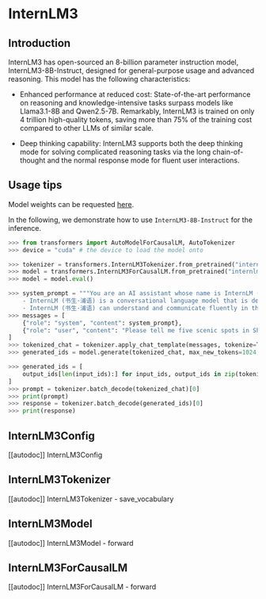 <!--Copyright 2024 The InternLM Team and The HuggingFace Team. All rights reserved.

Licensed under the Apache License, Version 2.0 (the "License"); you may not use this file except in compliance with
the License. You may obtain a copy of the License at

http://www.apache.org/licenses/LICENSE-2.0

Unless required by applicable law or agreed to in writing, software distributed under the License is distributed on
an "AS IS" BASIS, WITHOUT WARRANTIES OR CONDITIONS OF ANY KIND, either express or implied. See the License for the
specific language governing permissions and limitations under the License.

⚠️ Note that this file is in Markdown but contain specific syntax for our doc-builder (similar to MDX) that may not be
rendered properly in your Markdown viewer.

-->

# InternLM3

## Introduction

InternLM3 has open-sourced an 8-billion parameter instruction model, InternLM3-8B-Instruct, designed for general-purpose usage and advanced reasoning. This model has the following characteristics:

- Enhanced performance at reduced cost: State-of-the-art performance on reasoning and knowledge-intensive tasks surpass models like Llama3.1-8B and Qwen2.5-7B. Remarkably, InternLM3 is trained on only 4 trillion high-quality tokens, saving more than 75% of the training cost compared to other LLMs of similar scale.

- Deep thinking capability: InternLM3 supports both the deep thinking mode for solving complicated reasoning tasks via the long chain-of-thought and the normal response mode for fluent user interactions.

## Usage tips

Model weights can be requested [here](https://huggingface.co/internlm/internlm3-8b-instruct).

In the following, we demonstrate how to use `InternLM3-8B-Instruct` for the inference.

```python
>>> from transformers import AutoModelForCausalLM, AutoTokenizer
>>> device = "cuda" # the device to load the model onto

>>> tokenizer = transformers.InternLM3Tokenizer.from_pretrained("internlm/internlm3-8b-instruct")
>>> model = transformers.InternLM3ForCausalLM.from_pretrained("internlm/internlm3-8b-instruct", device_map="auto")
>>> model = model.eval()

>>> system_prompt = """You are an AI assistant whose name is InternLM (书生·浦语).
    - InternLM (书生·浦语) is a conversational language model that is developed by Shanghai AI Laboratory (上海人工智能实验室). It is designed to be helpful, honest, and harmless.
    - InternLM (书生·浦语) can understand and communicate fluently in the language chosen by the user such as English and 中文."""
>>> messages = [
    {"role": "system", "content": system_prompt},
    {"role": "user", "content": "Please tell me five scenic spots in Shanghai"},
]
>>> tokenized_chat = tokenizer.apply_chat_template(messages, tokenize=True, add_generation_prompt=True, return_tensors="pt")
>>> generated_ids = model.generate(tokenized_chat, max_new_tokens=1024, temperature=1, repetition_penalty=1.005, top_k=40, top_p=0.8)

>>> generated_ids = [
    output_ids[len(input_ids):] for input_ids, output_ids in zip(tokenized_chat, generated_ids)
]
>>> prompt = tokenizer.batch_decode(tokenized_chat)[0]
>>> print(prompt)
>>> response = tokenizer.batch_decode(generated_ids)[0]
>>> print(response)
```

## InternLM3Config

[[autodoc]] InternLM3Config

## InternLM3Tokenizer

[[autodoc]] InternLM3Tokenizer
    - save_vocabulary

## InternLM3Model

[[autodoc]] InternLM3Model
    - forward

## InternLM3ForCausalLM

[[autodoc]] InternLM3ForCausalLM
    - forward